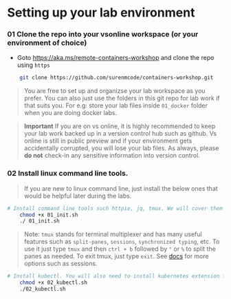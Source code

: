 # Setting up your lab environment

### 01 Clone the repo into your vsonline workspace (or your environment of choice)

* Goto https://aka.ms/remote-containers-workshop and clone the repo using `https`

```bash
    git clone https://github.com/surenmcode/containers-workshop.git
```

> You are free to set up and organizse your lab workspace as you prefer. You can also just use the folders in this git repo for lab work if that suits you. For e.g: store your lab files inside `01_docker` folder when you are doing docker labs. 

> **Important** If you are on vs online, it is highly recommended to keep your lab work backed up in a version control hub such as github. Vs online is still in public preview and if your environment gets accidentally corrupted, you will lose your lab files. As always, please **do not** check-in any sensitive information into version control.

### 02 Install linux command line tools. 

> If you are new to linux command line, just install the below ones that would be helpful later during the labs.

```bash
# Install command line tools such httpie, jq, tmux. We will cover them later during demos.
    chmod +x 01_init.sh
    ./ 01_init.sh
```

>Note: `tmux` stands for terminal multiplexer and has many useful features such as `split-panes`,  `sessions`, `synchronized typing`,  etc. To use it just type `tmux` and then `ctrl + b` followed by `"` or `%` to split the panes as needed. To exit tmux, just type `exit`. See [docs](https://tmuxcheatsheet.com/) for more options such as sessions.


```bash 
# Install kubectl. You will also need to install kubernetes extension for vs code alongside when prompted.
    chmod +x 02_kubectl.sh
    ./02_kubectl.sh
```


